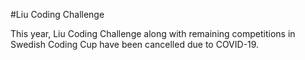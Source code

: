 #Liu Coding Challenge

This year, Liu Coding Challenge along with remaining competitions in
Swedish Coding Cup have been cancelled due to COVID-19.
